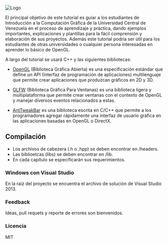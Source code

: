 ![Logo](http://190.169.70.132/wp-content/uploads/2014/06/logo1.jpg)

El principal objetivo de este tutorial es guiar a los estudiantes de Introducción a la Computación Gráfica de la Universidad Central de Venezuela en el proceso de aprendizaje y práctica, dando ejemplos importantes, explicaciones y plantillas para la fácil comprensión y elaboración de sus proyectos. Además este tutorial podría ser útil para los estudiantes de otras universidades o cualquier persona interesadas en aprender lo básico de OpenGL.

A largo del tutorial se usará C++ y las siguientes bibliotecas: 
* [OpenGL](https://www.khronos.org/opengl/) (Biblioteca Gráfica Abierta) es una especificación estándar que define un API (Interfaz de programación de aplicaciones) multilenguaje que permite crear aplicaciones que produzcan gráficos en 2D y 3D.

* [GLFW](http://www.glfw.org/) (Biblioteca Gráfica Para Ventanas) es una biblioteca ligera y multiplataforma que permite crear ventanas con el contexto de OpenGL y manejar diversos eventos relacionados a estas.

* [AntTweakBar](http://anttweakbar.sourceforge.net/doc/) es una biblioteca escrita en C/C++ que permite a los programadores agregar rápidamente una interfaz de usuario gráfica en las aplicaciones basadas en OpenGL o DirectX.

## Compilación
* Los archivos de cabezera (.h o .hpp) se deben encontrar en /headers.
* Las biblioetcas (libs) se deben encontrar en /lib.
* En cada capítulo se especificarán sus requerimientos. 

### Windows con Visual Studio
En la raiz del proyecto se encuentra el archivo de solución de Visual Studio 2013.

### Feedback
Ideas, pull requets y reporte de errores son bienvenidos.

### Licencia
MIT

